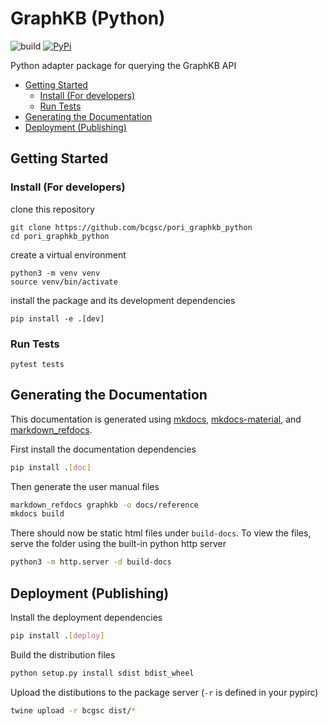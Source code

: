 
# GraphKB (Python)

![build](https://github.com/bcgsc/pori_graphkb_python/workflows/test%20and%20build%20package/badge.svg) [![PyPi](https://img.shields.io/pypi/v/graphkb.svg)](https://pypi.org/project/graphkb)

Python adapter package for querying the GraphKB API

- [Getting Started](#getting-started)
  - [Install (For developers)](#install-for-developers)
  - [Run Tests](#run-tests)
- [Generating the Documentation](#generating-the-documentation)
- [Deployment (Publishing)](#deployment-publishing)

## Getting Started

### Install (For developers)

clone this repository

```
git clone https://github.com/bcgsc/pori_graphkb_python
cd pori_graphkb_python
```

create a virtual environment

```
python3 -m venv venv
source venv/bin/activate
```

install the package and its development dependencies

```
pip install -e .[dev]
```

### Run Tests

```
pytest tests
```

## Generating the Documentation

This documentation is generated using [mkdocs](https://www.mkdocs.org), [mkdocs-material](https://pypi.org/project/mkdocs-material), and [markdown_refdocs](https://pypi.org/project/markdown-refdocs).

First install the documentation dependencies

```bash
pip install .[doc]
```

Then generate the user manual files

```bash
markdown_refdocs graphkb -o docs/reference
mkdocs build
```

There should now be static html files under `build-docs`. To view the files, serve the folder using
the built-in python http server

```bash
python3 -m http.server -d build-docs
```

## Deployment (Publishing)

Install the deployment dependencies

```bash
pip install .[deploy]
```

Build the distribution files

```bash
python setup.py install sdist bdist_wheel
```

Upload the distibutions to the package server (`-r` is defined in your pypirc)

```bash
twine upload -r bcgsc dist/*
```
